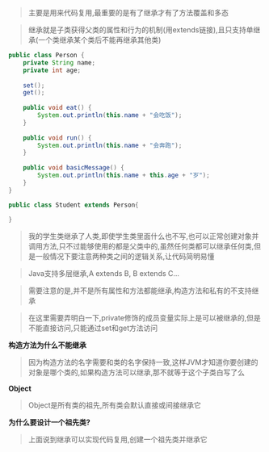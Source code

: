 
>主要是用来代码复用,最重要的是有了继承才有了方法覆盖和多态

>继承就是子类获得父类的属性和行为的机制(用extends链接),且只支持单继承(一个类继承某个类后不能再继承其他类)

```Java
public class Person {  
    private String name;  
    private int age;  
  
	set();
	get();
  
    public void eat() {  
        System.out.println(this.name + "会吃饭");  
    }  
  
    public void run() {  
        System.out.println(this.name + "会奔跑");  
    }  
  
    public void basicMessage() {  
        System.out.println(this.name + this.age + "岁");  
    }  
}

public class Student extends Person{  
  
}
```

>我的学生类继承了人类,即使学生类里面什么也不写,也可以正常创建对象并调用方法,只不过能够使用的都是父类中的,虽然任何类都可以继承任何类,但是一般情况下要注意两种类之间的逻辑关系,让代码简明易懂

>Java支持多层继承,A extends B, B extends C...

>需要注意的是,并不是所有属性和方法都能继承,构造方法和私有的不支持继承

>在这里需要弄明白一下,private修饰的成员变量实际上是可以被继承的,但是不能直接访问,只能通过set和get方法访问

**构造方法为什么不能继承**

>因为构造方法的名字需要和类的名字保持一致,这样JVM才知道你要创建的对象是哪个类的,如果构造方法可以继承,那不就等于这个子类白写了么


**Object**

>Object是所有类的祖先,所有类会默认直接或间接继承它

**为什么要设计一个祖先类?**

>上面说到继承可以实现代码复用,创建一个祖先类并继承它





